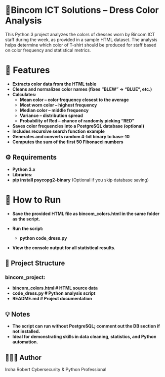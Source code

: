 <h1>🎨Bincom ICT Solutions – Dress Color Analysis</h1>

This Python 3 project analyzes the colors of dresses worn by Bincom ICT staff during the week, as provided in a sample HTML dataset.
The analysis helps determine which color of T-shirt should be produced for staff based on color frequency and statistical metrics.

<h1>🧠 Features</h1>

- <b>Extracts color data from the HTML table</b>
- <b>Cleans and normalizes color names (fixes “BLEW” → “BLUE”, etc.)</b>
- <b>Calculates:</b>
   - <b>Mean color – color frequency closest to the average</b>
   - <b>Most worn color – highest frequency</b>
   - <b>Median color – middle frequency</b>
   - <b>Variance – distribution spread</b>
   - <b>Probability of Red – chance of randomly picking “RED”</b>
- <b>Saves color frequencies into a PostgreSQL database (optional)</b>
- <b>Includes recursive search function example</b>
- <b>Generates and converts random 4-bit binary to base-10</b>
- <b>Computes the sum of the first 50 Fibonacci numbers</b>
<h2>⚙️ Requirements</h2>

- <b>Python 3.x</b>
- <b>Libraries:</b>
- <b>pip install psycopg2-binary</b>
   (Optional if you skip database saving)
<h1>🚀 How to Run</h1>

- <b>Save the provided HTML file as bincom_colors.html in the same folder as the script.</b>
- <b>Run the script:</b>
  - <b>python code_dress.py</b>

- <b>View the console output for all statistical results.</b>
<h2>🧩 Project Structure</h2>
<h3>bincom_project:</h3>

- <b> bincom_colors.html   # HTML source data</b>
- <b>code_dress.py        # Python analysis script</b>
- <b>README.md            # Project documentation</b>

<h2>💡 Notes</h2>

- <b>The script can run without PostgreSQL; comment out the DB section if not installed.</b>
- <b>Ideal for demonstrating skills in data cleaning, statistics, and Python automation.</b>
<h2>👨🏾‍💻 Author</h2>

Iroha Robert
Cybersecurity & Python Professional
